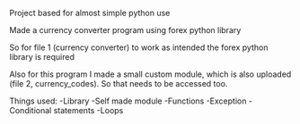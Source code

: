 Project based for almost simple python use

Made a currency converter program using forex python library

So for file 1 (currency converter) to work as intended the forex python library is required

Also for this program I made a small custom module, which is also uploaded (file 2, currency_codes). So that needs to be accessed too.

Things used:
-Library
-Self made module
-Functions
-Exception
-Conditional statements
-Loops

